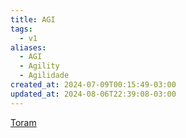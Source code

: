 ```yaml
---
title: AGI
tags:
  - v1
aliases:
  - AGI
  - Agility
  - Agilidade
created_at: 2024-07-09T00:15:49-03:00
updated_at: 2024-08-06T22:39:08-03:00
---
```


[Toram](../../../../rascunhos/2024/07/Toram.md)
